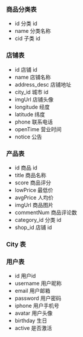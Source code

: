 ### 商品分类表

- id 分类 id
- name 分类名称
- cid 子类 id

### 店铺表

- id 店铺 id
- name 店铺名称
- address_desc 店铺地址
- city_id 城市 id
- imgUrl 店铺头像
- longitude 经度
- latitude 纬度
- phone 联系电话
- openTime 营业时间
- notice 公告

### 产品表

- id 商品 id
- title 商品名称
- score 商品评分
- lowPrice 最低价
- avgPrice 人均价
- imgUrl 商品图片
- commentNum 商品评论数
- category_id 分类 id
- shop_id 店铺 id

### City 表

### 用户表

- id 用户id
- username 用户昵称
- email   用户邮箱
- password  用户密码
- iphone 用户手机号
- avatar 用户头像
- birthday 生日
- active 是否激活
